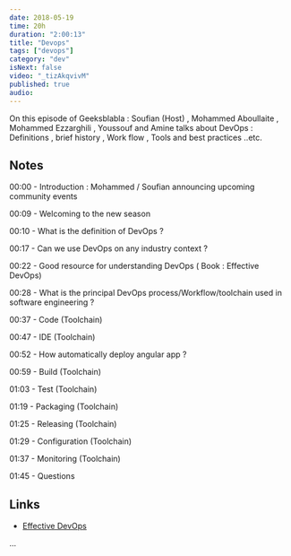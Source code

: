 ```yaml
---
date: 2018-05-19
time: 20h
duration: "2:00:13"
title: "Devops"
tags: ["devops"]
category: "dev"
isNext: false
video: "_tizAkqvivM"
published: true
audio:
---
```


On this episode of Geeksblabla : Soufian (Host) , Mohammed Aboullaite , Mohammed Ezzarghili , Youssouf and Amine talks about DevOps : Definitions , brief history , Work flow , Tools and best practices ..etc.

## Notes

00:00 - Introduction : Mohammed / Soufian announcing upcoming community events

00:09 - Welcoming to the new season

00:10 - What is the definition of DevOps ?

00:17 - Can we use DevOps on any industry context ?

00:22 - Good resource for understanding DevOps ( Book : Effective DevOps)

00:28 - What is the principal DevOps process/Workflow/toolchain used in software engineering ?

00:37 - Code (Toolchain)

00:47 - IDE (Toolchain)

00:52 - How automatically deploy angular app ?

00:59 - Build (Toolchain)

01:03 - Test (Toolchain)

01:19 - Packaging (Toolchain)

01:25 - Releasing (Toolchain)

01:29 - Configuration (Toolchain)

01:37 - Monitoring (Toolchain)

01:45 - Questions

## Links

- [Effective DevOps](http://shop.oreilly.com/product/0636920039846.do)

...
